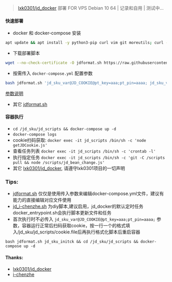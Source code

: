 > [lxk0301/jd_docker](https://gitee.com/lxk0301/jd_docker) 部署 FOR VPS Debian 10 64 | 记录和自用 | 测试中...

#### 快速部署  
* docker 和 docker-compose 安装  
```bash
apt update && apt install -y python3-pip curl vim git moreutils; curl -sSL get.docker.com | sh; pip3 install --upgrade pip; pip install docker-compose
```
* 下载部署脚本  
```bash
wget --no-check-certificate -O jdformat.sh https://raw.githubusercontent.com/mixool/jd_sku/main/jdformat.sh && chmod +x jdformat.sh
```
* 按需传入 `docker-compose.yml` 配置参数  
```bash
bash jdformat.sh 'jd_sku_var@JD_COOKIE@pt_key=aaa;pt_pin=aaaa; jd_sku_var@ENABLE_AUTO_HELP@true jd_sku_var@CUSTOM_SHELL_FILE=https://raw.githubusercontent.com/mixool/jd_sku/main/jd_i-chenzhe.sh'
```
[参数说明](https://gitee.com/lxk0301/jd_docker/blob/master/githubAction.md)  
* 其它 [jdformat.sh](https://raw.githubusercontent.com/mixool/jd_sku/main/jdformat.sh)

#### 容器执行  
* `cd /jd_sku/jd_scripts && docker-compose up -d`
* `docker-compose logs`
* cookie扫码获取: `docker exec -it jd_scripts /bin/sh -c 'node getJDCookie.js'`
* 查看任务列表 `docker exec -it jd_scripts /bin/sh -c 'crontab -l'`
* 执行指定任务 `docker exec -it jd_scripts /bin/sh -c 'git -C /scripts pull && node /scripts/jd_bean_change.js'`
* 其它 [lxk0301/jd_docker](https://gitee.com/lxk0301/jd_docker), 请遵守lxk0301项目的一切声明
  
### Tips:
* [jdformat.sh](https://raw.githubusercontent.com/mixool/jd_sku/main/jdformat.sh) 仅仅是使用传入参数来编辑docker-compose.yml文件，建议有能力的直接编辑对应文件使用
* [jd_i-chenzhe.sh](https://raw.githubusercontent.com/mixool/jd_sku/main/jd_i-chenzhe.sh) 为diy脚本,建议启用，jd_docker的默认定时任务docker_entrypoint.sh会执行脚本更新文件和任务
* 首次执行时不必传入 `jd_sku_var@JD_COOKIE@pt_key=aaa;pt_pin=aaaa;` 参数，容器运行正常后扫码获取cookie，按一行一个的格式填入/jd_sku/jd_scripts/cookie.file后再执行格式化脚本后重启容器
```  
bash jdformat.sh jd_sku_initck && cd /jd_sku/jd_scripts && docker-compose up -d
```
  
#### Thanks: 
* [lxk0301/jd_docker](https://gitee.com/lxk0301/jd_docker)
* [i-chenzhe](https://github.com/i-chenzhe/qx.git)
